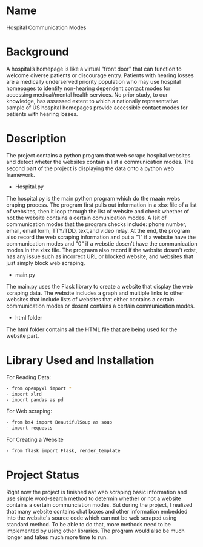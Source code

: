# Name
Hospital Communication Modes

# Background
A hospital’s homepage is like a virtual “front door” that can function to welcome diverse patients or discourage entry.
Patients with hearing losses are a medically underserved priority population who may use hospital homepages to identify non-hearing dependent contact modes for accessing medical/mental health services.
No prior study, to our knowledge, has assessed extent to which a nationally representative sample of US hospital homepages provide accessible contact modes for patients with hearing losses. 

# Description
The project contains a python program that web scrape hospital websites and detect wheter the websites contain a list a communication modes. The second part of the project is displaying the data onto a python web framework. 
- Hospital.py

The hospital.py is the main python program which do the maain webs craping process. The program first pulls out information in a xlsx file of a list of websites, then it loop through the list of website and check whether of not the website contains a certain comunication modes. A lsit of communication modes that the program checks include: phone number, email, email form, TTY/TDD, text,and video relay. At the end, the program also record the web scraping information and put a "1" if a website have the communication modes and "0" if a webstie dosen't have the communication modes in the xlsx file. The prograam also record if the website dosen't exist, has any issue such as incorrect URL or blocked website, and websites that just simply block web scraping. 
- main.py

The main.py uses the Flask library to create a website that display the web scraping data. The website includes a graph and multiple links to other websites that include lists of websites that either contains a certain communication modes or dosent contains a certain communication modes. 
- html folder

The html folder contains all the HTML file that are being used for the website part. 

# Library Used and Installation
For Reading Data:
```bash
- from openpyxl import *
- import xlrd
- import pandas as pd
```
For Web scraping:
```bash
- from bs4 import BeautifulSoup as soup
- import requests
```
For Creating a Website
```bash
- from flask import Flask, render_template
```

# Project Status
Right now the project is finished aat web scraping basic information and use simple word-search method to determin whether or not a website contains a certain communciation modes. But during the project, I realized that many website contains chat boxes and other information embedded into the website's source code which can not be web scraped using standard method. To be able to do that, more methods need to be implemented by using other libraries. The program would also be much longer and takes much more time to run.
